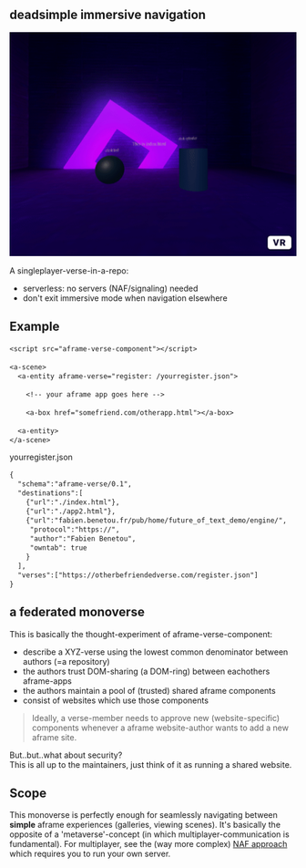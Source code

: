 ## deadsimple immersive navigation

![](demo.gif)

A singleplayer-verse-in-a-repo:

* serverless: no servers (NAF/signaling) needed
* don't exit immersive mode when navigation elsewhere 

## Example

```
<script src="aframe-verse-component"></script>

<a-scene>
  <a-entity aframe-verse="register: /yourregister.json">

    <!-- your aframe app goes here -->

    <a-box href="somefriend.com/otherapp.html"></a-box>

  <a-entity>
</a-scene>
```

yourregister.json
```
{
  "schema":"aframe-verse/0.1",
  "destinations":[ 
    {"url":"./index.html"},
    {"url":"./app2.html"}, 
    {"url":"fabien.benetou.fr/pub/home/future_of_text_demo/engine/",
     "protocol":"https://", 
     "author":"Fabien Benetou", 
     "owntab": true
    }
  ], 
  "verses":["https://otherbefriendedverse.com/register.json"]
}
```

## a federated monoverse

This is basically the thought-experiment of aframe-verse-component:

* describe a XYZ-verse using the lowest common denominator between authors (=a repository)
* the authors trust DOM-sharing (a DOM-ring) between eachothers aframe-apps
* the authors maintain a pool of (trusted) shared aframe components
* consist of websites which use those components

> Ideally, a verse-member needs to approve new (website-specific) components whenever a aframe website-author wants to add a new aframe site.

But..but..what about security?<br>
This is all up to the maintainers, just think of it as running a shared website.

## Scope

This monoverse is perfectly enough for seamlessly navigating between **simple** aframe experiences (galleries, viewing scenes).
It's basically the opposite of a 'metaverse'-concept (in which multiplayer-communication is fundamental).
For multiplayer, see the (way more complex) [NAF approach](https://github.com/networked-aframe) which requires you to run your own server.
